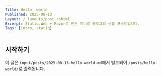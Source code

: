 ```yaml
---
Title: Hello, world
Published: 2025-08-13
Layout: /_layouts/post.cshtml
Excerpt: Statiq.Web + Razor로 만든 미니멀 블로그의 샘플 포스트입니다.
Tags: [intro, statiq]
---
```

## 시작하기

이 글은 `input/posts/2025-08-13-hello-world.md`에서 빌드되어 `/posts/hello-world/`로 출력됩니다.